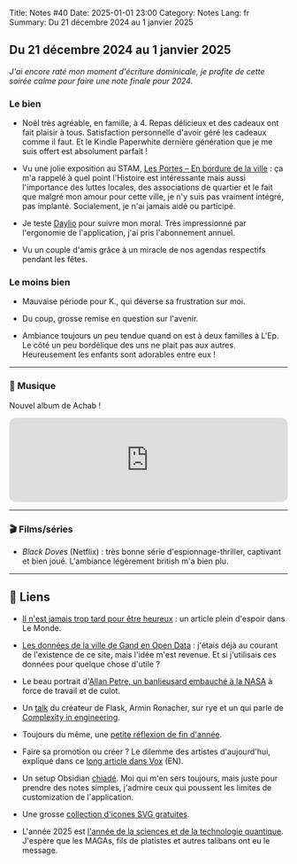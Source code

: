 Title: Notes #40
Date: 2025-01-01 23:00
Category: Notes
Lang: fr
Summary: Du 21 décembre 2024 au 1 janvier 2025

## Du 21 décembre 2024 au 1 janvier 2025

_J'ai encore raté mon moment d'écriture dominicale, je profite de cette soirée calme pour faire une note finale pour 2024._

### Le bien

* Noël très agréable, en famille, à 4. Repas délicieux et des cadeaux ont fait plaisir à tous. Satisfaction personnelle d'avoir géré les cadeaux comme il faut. Et le Kindle Paperwhite dernière génération que je me suis offert est absolument parfait !

* Vu une jolie exposition au STAM, [Les Portes – En bordure de la ville](https://stamgent.be/nl_be/evenementen/depoorten-optrandjevandestad) : ça m'a rappelé à quel point l'Histoire est intéressante mais aussi l'importance des luttes locales, des associations de quartier et le fait que malgré mon amour pour cette ville, je n'y suis pas vraiment intégré, pas implanté. Socialement, je n'ai jamais aidé ou participé.

* Je teste [Daylio](https://daylio.net/) pour suivre mon moral. Très impressionné par l'ergonomie de l'application, j'ai pris l'abonnement annuel.

* Vu un couple d'amis grâce à un miracle de nos agendas respectifs pendant les fêtes.

### Le moins bien

* Mauvaise période pour K., qui déverse sa frustration sur moi.

* Du coup, grosse remise en question sur l'avenir.

* Ambiance toujours un peu tendue quand on est à deux familles à L'Ep. Le côté un peu bordélique des uns ne plait pas aux autres. Heureusement les enfants sont adorables entre eux !

---

### 🎵 Musique

Nouvel album de Achab !

<iframe style="border-radius:12px" src="https://open.spotify.com/embed/track/3hI2rToLdi9kHzS6O3OUYv?utm_source=generator" width="100%" height="152" frameBorder="0" allowfullscreen="" allow="autoplay; clipboard-write; encrypted-media; fullscreen; picture-in-picture" loading="lazy"></iframe>

---

### 🎬 Films/séries

* _Black Doves_ (Netflix) : très bonne série d'espionnage-thriller, captivant et bien joué. L'ambiance légèrement british m'a bien plu.

---

## 🔗 Liens

* [Il n'est jamais trop tard pour être heureux](https://www.lemonde.fr/intimites/article/2024/12/21/marc-schulz-psychologue-il-n-est-jamais-trop-tard-pour-etre-heureux_6461138_6190330.html) : un article plein d'espoir dans Le Monde.

* [Les données de la ville de Gand en Open Data](https://stad.gent/nl/over-gent-stadsbestuur/over-gent-stadsbestuur/data-cijfers-en-kaarten) : j'étais déjà au courant de l'existence de ce site, mais l'idée m'est revenue. Et si j'utilisais ces données pour quelque chose d'utile ?

* Le beau portrait d'[Allan Petre, un banlieusard embauché à la NASA](https://www.lemonde.fr/campus/article/2024/12/23/la-comete-allan-petre-25-ans-de-la-seine-saint-denis-a-la-nasa_6463178_4401467.html) à force de travail et de culot.

* Un [talk](https://bsky.app/profile/mitsuhiko.at/post/3le5wlxj5ok23) du créateur de Flask, Armin Ronacher, sur rye et un qui parle de [Complexity in engineering](https://bsky.app/profile/mitsuhiko.at/post/3le5umiysjc2b).

* Toujours du même, une [petite réflexion de fin d'année](https://lucumr.pocoo.org/2024/12/26/reflecting-on-life/).

* Faire sa promotion ou créer ? Le dilemme des artistes d'aujourd'hui, expliqué dans ce [long article dans Vox](https://www.vox.com/culture/2024/2/1/24056883/tiktok-self-promotion-artist-career-how-to-build-following) (EN).

* Un setup Obsidian [chiadé](https://www.reddit.com/r/ObsidianMD/comments/1hni81m/life_planner_in_obsidian_with_daily_weekly/#lightbox). Moi qui m'en sers toujours, mais juste pour prendre des notes simples, j'admire ceux qui poussent les limites de customization de l'application.

* Une grosse [collection d'icones SVG gratuites](https://www.svgrepo.com/).

* L'année 2025 est [l'année de la sciences et de la technologie quantique](https://quantum2025.org/fr/). J'espère que les MAGAs, fils de platistes et autres talibans ont eu le message.
